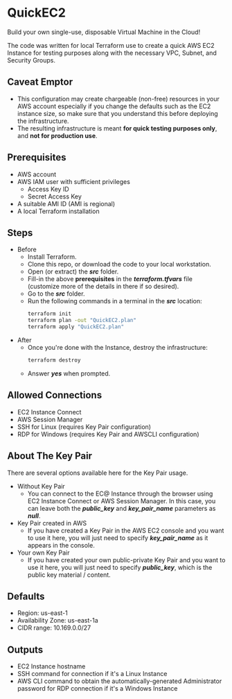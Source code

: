 # QuickEC2

Build your own single-use, disposable Virtual Machine in the Cloud!  

The code was written for local Terraform use to create a quick AWS EC2 Instance for testing purposes along with the necessary VPC, Subnet, and Security Groups.

## Caveat Emptor

- This configuration may create chargeable (non-free) resources in your AWS account especially if you change the defaults such as the EC2 instance size, so make sure that you understand this before deploying the infrastructure.
- The resulting infrastructure is meant **for quick testing purposes only**, and **not for production use**.

## Prerequisites

- AWS account
- AWS IAM user with sufficient privileges
    - Access Key ID
    - Secret Access Key
- A suitable AMI ID (AMI is regional)
- A local Terraform installation

## Steps

- Before
    - Install Terraform.
    - Clone this repo, or download the code to your local workstation.
    - Open (or extract) the ***src*** folder.
    - Fill-in the above **prerequisites** in the ***terraform.tfvars*** file (customize more of the details in there if so desired).
    - Go to the ***src*** folder.
    - Run the following commands in a terminal in the ***src*** location:
        ```bash
        terraform init
        terraform plan -out "QuickEC2.plan"
        terraform apply "QuickEC2.plan"
        ```
- After
    - Once you're done with the Instance, destroy the infrastructure:
        ```bash
        terraform destroy
        ```
    - Answer ***yes*** when prompted.

## Allowed Connections

- EC2 Instance Connect
- AWS Session Manager
- SSH for Linux (requires Key Pair configuration)
- RDP for Windows (requires Key Pair and AWSCLI configuration)

## About The Key Pair

There are several options available here for the Key Pair usage.

- Without Key Pair
    - You can connect to the EC@ Instance through the browser using EC2 Instance Connect or AWS Session Manager. In this case, you can leave both the ***public_key*** and ***key_pair_name*** parameters as ***null***.
- Key Pair created in AWS
    - If you have created a Key Pair in the AWS EC2 console and you want to use it here, you will just need to specify ***key_pair_name*** as it appears in the console.
- Your own Key Pair
    - If you have created your own public-private Key Pair and you want to use it here, you will just need to specify ***public_key***, which is the public key material / content.

## Defaults

- Region: us-east-1
- Availability Zone: us-east-1a
- CIDR range: 10.169.0.0/27

## Outputs

- EC2 Instance hostname
- SSH command for connection if it's a Linux Instance
- AWS CLI command to obtain the automatically-generated Administrator password for RDP connection if it's a Windows Instance

